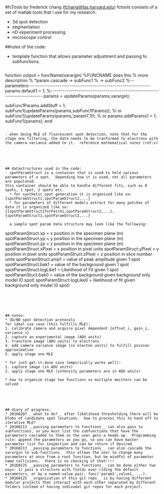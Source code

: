 #fcTools by frederick chang (fchang@fas.harvard.edu)
fctools consists of a set of matlab tools that i use for my research:
- 3d spot detection
- segmentation
- nD experiment processing
- microscope control




##rules of the code:
- template function that allows parameter adjustment and passing to subfunctions.
  ```Matlab
function output = funcName(varargin)
%FUNCNAME does this
% more description
%   *param cascade  -> subFunc1
%                   -> subFunc2
%--parameters--------------------------------------------------------------
params.default1     = 1;
%--------------------------------------------------------------------------
params = updateParams(params,varargin);

subFunc1Params.addStuff = 1;
subFunc1(updateParams(params,subFunc1Params)); 
% or
subFunc1(updateParams(params,'param1',1));
% or 
params.addParams1 = 1;
subFunc1(params);
end
```

- when doing MLE of fluorescent spot detection, note that for the stage one filtering, the data needs to be tranformed to electrons with the camera variance added to it.  reference mathematical notes (ref:x)





## datastructures used in the code:
- spotParamStruct is a container that is used to hold various parameters of a spot.  Depending how it is used, not all parameters are populated.
this container should be able to handle different fits, such as 0 spots, 1 spot, 2 spots etc.
  * for synthetic spot generation it is organized like so:
{spotParamStruct1,spotParamStruct2,...}
  * for parameters of different models extract for many patches of data it is organized like so:
{{spotParamStruct1forPatch1,spotParamStruct2,...},{spotParamStruct1,spotParamStruct2,...}

  a sample spot param data structure may look like the following:
  ```
spotParamStruct.xp          = x position in the specimen plane (m)
spotParamStruct.yp          = y position in the specimen plane (m)
spotParamStruct.zp          = z position in the specimen plane (m)
spotParamStruct.xPixel      = x position in pixel units
spotParamStruct.yPixel      = y position in pixel units
spotParamStruct.zPixel      = z position in slice number units
spotParamStruct.amp1        = value of peak amplitude given 1 spot
spotParamStruct.bak1        = value of the background given 1 spot
spotParamStruct.logLike1    = Likelihood of Fit given 1 spot
spotParamStuct.bak0         = value of the background given background only model (0 spot)
spotParamStruct.logLike0    = likelihood of fit given background only model (0 spot)
  ```





## notes:
* 3D/ND spot detection protocols
for ideal use case (this fulfills MLE):
  1. calibrate camera and acquire pixel dependent {offset_i, gain_i, variance_i}
  2. capture an experimental image (ADU units)
  3. transform image (ADU units) to electrons
  4. add camera variance image (in electon units) to fulfill poisson approximation
  5. apply stage one MLE 

* for just-get-it-done case (empirically works well):
  1. capture image (in ADU units)
  2. apply stage one MLE (intensity parameters are in ADU units)

* how to organize stage two functions so multiple emitters can be solved





## diary of progress:
* 20160207 __what to do?__ after likelihood thresholding there will be blobs of candidate spot locations.  how to process this to hand off to iterative MLE?
* 20160213 __passing parameters to functions__ can also pass to subfunctions, so you must list the subfunctions that have the parameters cascaded to them so the user gets a heads up.  Programming rule: append the parameters as you go, so you can have master parameter list for inspection and can be return if desired.
* 20160213 __passing parameters to functions__ can also cascade the varargin to sub-functions.  this allows the user to change many parameters at once from a root function, but be mindful of parameter name collisions.  there is no checking of that!!!!  
* 20160125 __passing parameters to functions__ can be done either two ways: 1) pass a structure with fields over-riding the default parameters, or by a named-value pair, func('param1',value1, ...).  
* 20160125 __organization of this git repo__ is by having different modular projects that interact with each other separated by different folders instead of having indivudal git repos for each project.  